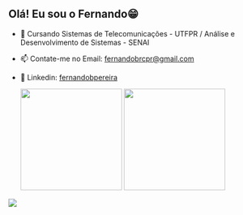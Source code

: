 ## Olá! Eu sou o Fernando😁

- 🔭 Cursando Sistemas de Telecomunicações - UTFPR / Análise e Desenvolvimento de Sistemas - SENAI
- 📫 Contate-me no Email: fernandobrcpr@gmail.com
- 👔 Linkedin: [fernandobpereira](https://www.linkedin.com/in/fernandobpereira/)

  <div>
  
  <img height=200  align="side" src="https://github-readme-stats.vercel.app/api?username=FgameCorp&show_icons=true&theme=transparent&include_all_commits-false&count_private-true" />
  <a href="https://github.com/FgameCorp">
  <img height=200 src="https://github-readme-stats.vercel.app/api/top-langs?username=FgameCorp&theme=transparent&langs_count=16&theme-transparent" />
</div>

![](https://github.com/camilafernanda/camilafernanda/raw/output/github-contribution-grid-snake.svg)





